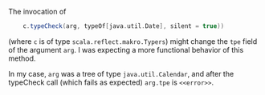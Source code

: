 The invocation of
```scala
    c.typeCheck(arg, typeOf[java.util.Date], silent = true))
```
(where `c` is of type `scala.reflect.makro.Typers`) might change the `tpe` field of the argument `arg`. I was expecting a more functional behavior of this method.

In my case, `arg` was a tree of type `java.util.Calendar`, and after the typeCheck call (which fails as expected) `arg.tpe` is `<<error>>`.
